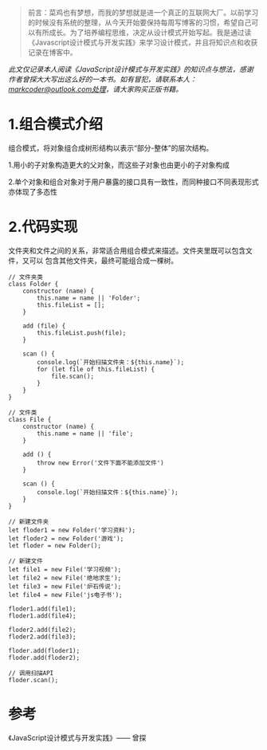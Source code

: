 >前言：菜鸡也有梦想，而我的梦想就是进一个真正的互联网大厂。以前学习的时候没有系统的整理，从今天开始要保持每周写博客的习惯，希望自己可以有所成长。为了培养编程思维，决定从设计模式开始写起。我是通过读《Javascript设计模式与开发实践》来学习设计模式，并且将知识点和收获记录在博客中。


<em>此文仅记录本人阅读《JavaScript设计模式与开发实践》的知识点与想法，感谢作者曾探大大写出这么好的一本书。如有冒犯，请联系本人：markcoder@outlook.com处理，请大家购买正版书籍。</em>
<h1>1.组合模式介绍</h1>
<p>组合模式，将对象组合成树形结构以表示“部分-整体”的层次结构。</p>
<p>1.用小的子对象构造更大的父对象，而这些子对象也由更小的子对象构成</p>
<p>2.单个对象和组合对象对于用户暴露的接口具有一致性，而同种接口不同表现形式亦体现了多态性</p>
<h1>2.代码实现</h1>
<p>文件夹和文件之间的关系，非常适合用组合模式来描述。文件夹里既可以包含文件，又可以
包含其他文件夹，最终可能组合成一棵树。</p>

```
// 文件夹类
class Folder {
    constructor (name) {
        this.name = name || 'Folder';
        this.fileList = [];
    }

    add (file) {
        this.fileList.push(file);
    }

    scan () {
        console.log(`开始扫描文件夹：${this.name}`);
        for (let file of this.fileList) {
            file.scan();
        }
    }
}

// 文件类
class File {
    constructor (name) {
        this.name = name || 'file';
    }

    add () {
        throw new Error('文件下面不能添加文件')
    }

    scan () {
        console.log(`开始扫描文件：${this.name}`);
    }
}

// 新建文件夹
let floder1 = new Folder('学习资料');
let floder2 = new Folder('游戏');
let floder = new Folder();

// 新建文件
let file1 = new File('学习视频');
let file2 = new File('绝地求生');
let file3 = new File('炉石传说');
let file4 = new File('js电子书');

floder1.add(file1);
floder1.add(file4);

floder2.add(file2);
floder2.add(file3);

floder.add(floder1);
floder.add(floder2);

// 调用扫描API
floder.scan();
```
<h1>参考</h1>
《JavaScript设计模式与开发实践》—— 曾探